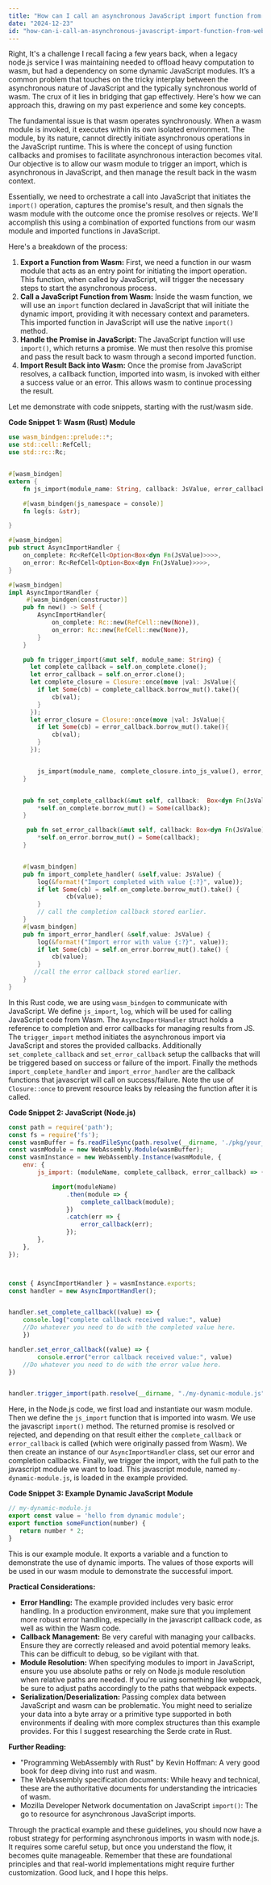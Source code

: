 ```yaml
---
title: "How can I call an asynchronous JavaScript import function from WebAssembly (Rust) in Node.js?"
date: "2024-12-23"
id: "how-can-i-call-an-asynchronous-javascript-import-function-from-webassembly-rust-in-nodejs"
---
```


Right,  It's a challenge I recall facing a few years back, when a legacy node.js service I was maintaining needed to offload heavy computation to wasm, but had a dependency on some dynamic JavaScript modules. It’s a common problem that touches on the tricky interplay between the asynchronous nature of JavaScript and the typically synchronous world of wasm. The crux of it lies in bridging that gap effectively. Here's how we can approach this, drawing on my past experience and some key concepts.

The fundamental issue is that wasm operates synchronously. When a wasm module is invoked, it executes within its own isolated environment. The module, by its nature, cannot directly initiate asynchronous operations in the JavaScript runtime. This is where the concept of using function callbacks and promises to facilitate asynchronous interaction becomes vital. Our objective is to allow our wasm module to trigger an import, which is asynchronous in JavaScript, and then manage the result back in the wasm context.

Essentially, we need to orchestrate a call into JavaScript that initiates the `import()` operation, captures the promise's result, and then signals the wasm module with the outcome once the promise resolves or rejects. We'll accomplish this using a combination of exported functions from our wasm module and imported functions in JavaScript.

Here's a breakdown of the process:

1.  **Export a Function from Wasm:** First, we need a function in our wasm module that acts as an entry point for initiating the import operation. This function, when called by JavaScript, will trigger the necessary steps to start the asynchronous process.
2.  **Call a JavaScript Function from Wasm:** Inside the wasm function, we will use an `import` function declared in JavaScript that will initiate the dynamic import, providing it with necessary context and parameters. This imported function in JavaScript will use the native `import()` method.
3.  **Handle the Promise in JavaScript:** The JavaScript function will use `import()`, which returns a promise. We must then resolve this promise and pass the result back to wasm through a second imported function.
4.  **Import Result Back into Wasm:** Once the promise from JavaScript resolves, a callback function, imported into wasm, is invoked with either a success value or an error. This allows wasm to continue processing the result.

Let me demonstrate with code snippets, starting with the rust/wasm side.

**Code Snippet 1: Wasm (Rust) Module**

```rust
use wasm_bindgen::prelude::*;
use std::cell::RefCell;
use std::rc::Rc;


#[wasm_bindgen]
extern {
    fn js_import(module_name: String, callback: JsValue, error_callback: JsValue);

    #[wasm_bindgen(js_namespace = console)]
    fn log(s: &str);

}

#[wasm_bindgen]
pub struct AsyncImportHandler {
    on_complete: Rc<RefCell<Option<Box<dyn Fn(JsValue)>>>>,
    on_error: Rc<RefCell<Option<Box<dyn Fn(JsValue)>>>>,
}

#[wasm_bindgen]
impl AsyncImportHandler {
     #[wasm_bindgen(constructor)]
    pub fn new() -> Self {
        AsyncImportHandler{
            on_complete: Rc::new(RefCell::new(None)),
            on_error: Rc::new(RefCell::new(None)),
        }
    }

    pub fn trigger_import(&mut self, module_name: String) {
      let complete_callback = self.on_complete.clone();
      let error_callback = self.on_error.clone();
      let complete_closure = Closure::once(move |val: JsValue|{
        if let Some(cb) = complete_callback.borrow_mut().take(){
            cb(val);
        }
      });
      let error_closure = Closure::once(move |val: JsValue|{
        if let Some(cb) = error_callback.borrow_mut().take(){
            cb(val);
        }
      });


        js_import(module_name, complete_closure.into_js_value(), error_closure.into_js_value());
    }


    pub fn set_complete_callback(&mut self, callback:  Box<dyn Fn(JsValue)>){
        *self.on_complete.borrow_mut() = Some(callback);
    }

     pub fn set_error_callback(&mut self, callback: Box<dyn Fn(JsValue)>){
        *self.on_error.borrow_mut() = Some(callback);
    }


    #[wasm_bindgen]
    pub fn import_complete_handler( &self,value: JsValue) {
        log(&format!("Import completed with value {:?}", value));
        if let Some(cb) = self.on_complete.borrow_mut().take() {
                cb(value);
        }
        // call the completion callback stored earlier.
    }
    #[wasm_bindgen]
    pub fn import_error_handler( &self,value: JsValue) {
        log(&format!("Import error with value {:?}", value));
        if let Some(cb) = self.on_error.borrow_mut().take() {
            cb(value);
        }
       //call the error callback stored earlier.
    }
}
```

In this Rust code, we are using `wasm_bindgen` to communicate with JavaScript. We define `js_import`, `log`, which will be used for calling JavaScript code from Wasm. The `AsyncImportHandler` struct holds a reference to completion and error callbacks for managing results from JS. The `trigger_import` method initiates the asynchronous import via JavaScript and stores the provided callbacks. Additionally `set_complete_callback` and `set_error_callback` setup the callbacks that will be triggered based on success or failure of the import. Finally the methods `import_complete_handler` and `import_error_handler` are the callback functions that javascript will call on success/failure. Note the use of `Closure::once` to prevent resource leaks by releasing the function after it is called.

**Code Snippet 2: JavaScript (Node.js)**

```javascript
const path = require('path');
const fs = require('fs');
const wasmBuffer = fs.readFileSync(path.resolve(__dirname, './pkg/your_wasm_file_bg.wasm')); //replace with the name of your wasm module.
const wasmModule = new WebAssembly.Module(wasmBuffer);
const wasmInstance = new WebAssembly.Instance(wasmModule, {
    env: {
        js_import: (moduleName, complete_callback, error_callback) => {

            import(moduleName)
                .then(module => {
                    complete_callback(module);
                })
                .catch(err => {
                    error_callback(err);
                });
        },
    },
});



const { AsyncImportHandler } = wasmInstance.exports;
const handler = new AsyncImportHandler();


handler.set_complete_callback((value) => {
    console.log("complete callback received value:", value)
    //Do whatever you need to do with the completed value here.
    })

handler.set_error_callback((value) => {
        console.error("error callback received value:", value)
    //Do whatever you need to do with the error value here.
})


handler.trigger_import(path.resolve(__dirname, "./my-dynamic-module.js")) // replace with your module path.

```

Here, in the Node.js code, we first load and instantiate our wasm module. Then we define the `js_import` function that is imported into wasm. We use the javascript `import()` method. The returned promise is resolved or rejected, and depending on that result either the `complete_callback` or `error_callback` is called (which were originally passed from Wasm). We then create an instance of our `AsyncImportHandler` class, set our error and completion callbacks. Finally, we trigger the import, with the full path to the javascript module we want to load. This javascript module, named `my-dynamic-module.js`, is loaded in the example provided.

**Code Snippet 3: Example Dynamic JavaScript Module**

```javascript
// my-dynamic-module.js
export const value = 'hello from dynamic module';
export function someFunction(number) {
   return number * 2;
}
```

This is our example module. It exports a variable and a function to demonstrate the use of dynamic imports. The values of those exports will be used in our wasm module to demonstrate the successful import.

**Practical Considerations:**

*   **Error Handling:** The example provided includes very basic error handling. In a production environment, make sure that you implement more robust error handling, especially in the javascript callback code, as well as within the Wasm code.
*   **Callback Management:**  Be very careful with managing your callbacks.  Ensure they are correctly released and avoid potential memory leaks. This can be difficult to debug, so be vigilant with that.
*   **Module Resolution:** When specifying modules to import in JavaScript, ensure you use absolute paths or rely on Node.js module resolution when relative paths are needed. If you're using something like webpack, be sure to adjust paths accordingly to the paths that webpack expects.
*   **Serialization/Deserialization:** Passing complex data between JavaScript and wasm can be problematic. You might need to serialize your data into a byte array or a primitive type supported in both environments if dealing with more complex structures than this example provides. For this I suggest researching the Serde crate in Rust.

**Further Reading:**

*   "Programming WebAssembly with Rust" by Kevin Hoffman: A very good book for deep diving into rust and wasm.
*   The WebAssembly specification documents: While heavy and technical, these are the authoritative documents for understanding the intricacies of wasm.
*   Mozilla Developer Network documentation on JavaScript `import()`: The go to resource for asynchronous JavaScript imports.

Through the practical example and these guidelines, you should now have a robust strategy for performing asynchronous imports in wasm with node.js. It requires some careful setup, but once you understand the flow, it becomes quite manageable. Remember that these are foundational principles and that real-world implementations might require further customization. Good luck, and I hope this helps.

